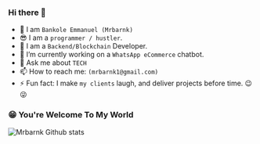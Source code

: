 ### Hi there 👋


- 🔭 I am `Bankole Emmanuel (Mrbarnk)`
- 😎 I am a `programmer / hustler`.
- 🌱 I am a `Backend/Blockchain` Developer.
- 👯 I’m currently working on a `WhatsApp eCommerce` chatbot.
- 💬 Ask me about `TECH`
- 📫 How to reach me: `(mrbarnk1@gmail.com)`
- ⚡ Fun fact: I make `my clients` laugh, and deliver projects before time. 😉😜

### 😁 You're Welcome To My World

![Mrbarnk Github stats](https://github-readme-stats.vercel.app/api?username=mrbarnk&count_private=true&show_icons=true&&theme=gotham)

<!--
**mrbarnk/mrbarnk** is a ✨ _special_ ✨ repository because its `README.md` (this file) appears on your GitHub profile.

Here are some ideas to get you started:

- 🔭 I’m currently working on ...
- 🌱 I’m currently learning ...
- 👯 I’m looking to collaborate on ...
- 🤔 I’m looking for help with ...
- 💬 Ask me about ...
- 📫 How to reach me: ...
- 😄 Pronouns: ...
- ⚡ Fun fact: ...
-->
